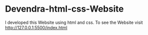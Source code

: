 # Devendra-html-css-Website
I developed this Website using html and css. To see the Website visit http://127.0.0.1:5500/index.html

